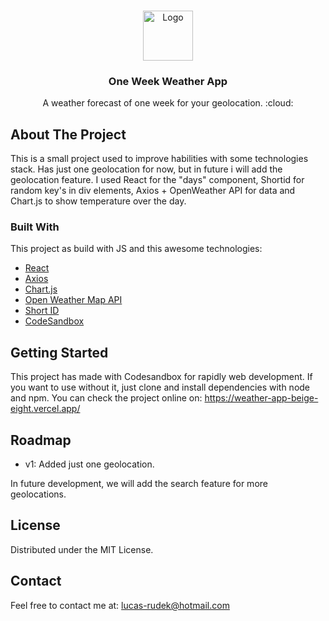 <br />
<p align="center">
  
  <img src="https://www.shareicon.net/data/2016/11/15/853162_sun_512x512.png" alt="Logo" width="80" height="80" />

  <h3 align="center">One Week Weather App</h3>

  <p align="center">
    A weather forecast of one week for your geolocation. :cloud:
  </p>

## About The Project

This is a small project used to improve habilities with some technologies stack. Has just one geolocation for now, but in future i will add the geolocation feature. I used React for the "days" component, Shortid for random key's in div elements, Axios + OpenWeather API for data and Chart.js to show temperature over the day.

### Built With

This project as build with JS and this awesome technologies:

- [React](https://www.npmjs.com/package/react)
- [Axios](https://www.npmjs.com/package/axios)
- [Chart.js](https://www.chartjs.org/)
- [Open Weather Map API](https://openweathermap.org/api)
- [Short ID](https://www.npmjs.com/package/shortid)
- [CodeSandbox](https://codesandbox.io/)

## Getting Started

This project has made with Codesandbox for rapidly web development. If you want to use without it, just clone and install dependencies with node and npm. You can check the project online on: https://weather-app-beige-eight.vercel.app/

## Roadmap

- v1: Added just one geolocation.

In future development, we will add the search feature for more geolocations.

## License

Distributed under the MIT License.

## Contact

Feel free to contact me at: lucas-rudek@hotmail.com
